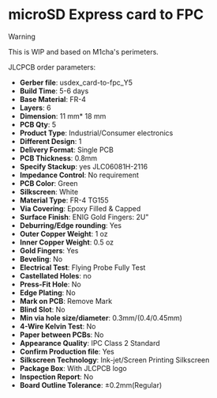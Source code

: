 # microSD Express card to FPC

> [!WARNING]
> This is WIP and based on M1cha's perimeters.

JLCPCB order parameters:

- **Gerber file**: usdex_card-to-fpc_Y5
- **Build Time**: 5-6 days
- **Base Material**: FR-4
- **Layers**: 6
- **Dimension**: 11 mm* 18 mm
- **PCB Qty**: 5
- **Product Type**: Industrial/Consumer electronics
- **Different Design**: 1
- **Delivery Format**: Single PCB
- **PCB Thickness**: 0.8mm
- **Specify Stackup**: yes JLC06081H-2116
- **Impedance Control**: No requirement
- **PCB Color**: Green
- **Silkscreen**: White
- **Material Type**: FR-4 TG155
- **Via Covering**: Epoxy Filled & Capped
- **Surface Finish**: ENIG Gold Fingers: 2U"
- **Deburring/Edge rounding**: Yes
- **Outer Copper Weight**: 1 oz
- **Inner Copper Weight**: 0.5 oz
- **Gold Fingers**: Yes
- **Beveling**: No
- **Electrical Test**: Flying Probe Fully Test
- **Castellated Holes**: no
- **Press-Fit Hole**: No
- **Edge Plating**: No
- **Mark on PCB**: Remove Mark
- **Blind Slot**: No
- **Min via hole size/diameter**: 0.3mm/(0.4/0.45mm)
- **4-Wire Kelvin Test**: No
- **Paper between PCBs**: No
- **Appearance Quality**: IPC Class 2 Standard
- **Confirm Production file**: Yes
- **Silkscreen Technology**: Ink-jet/Screen Printing Silkscreen
- **Package Box**: With JLCPCB logo
- **Inspection Report**: No
- **Board Outline Tolerance**: ±0.2mm(Regular)
